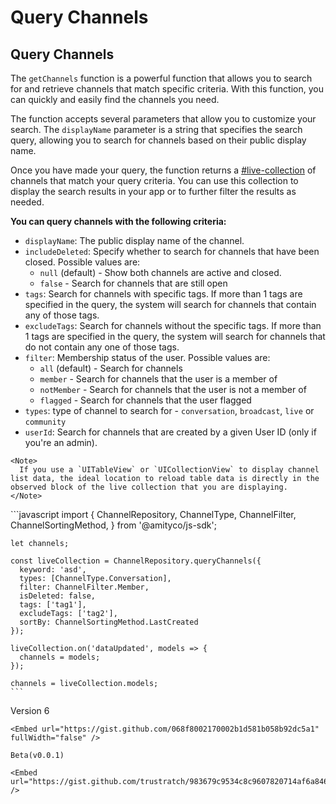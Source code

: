 # Query Channels

## Query Channels

The `getChannels` function is a powerful function that allows you to search for and retrieve channels that match specific criteria. With this function, you can quickly and easily find the channels you need.

The function accepts several parameters that allow you to customize your search. The `displayName` parameter is a string that specifies the search query, allowing you to search for channels based on their public display name.

Once you have made your query, the function returns a [#live-collection](../../core-concepts/live-objects-collections/#live-collection "mention") of channels that match your query criteria. You can use this collection to display the search results in your app or to further filter the results as needed.

**You can query channels with the following criteria:**

* `displayName`: The public display name of the channel.
* `includeDeleted`: Specify whether to search for channels that have been closed. Possible values are:
  * `null` (default) - Show both channels are active and closed.
  * `false` - Search for channels that are still open
* `tags`: Search for channels with specific tags. If more than 1 tags are specified in the query, the system will search for channels that contain any of those tags.
* `excludeTags`: Search for channels without the specific tags. If more than 1 tags are specified in the query, the system will search for channels that do not contain any one of those tags.
* `filter`: Membership status of the user. Possible values are:
  * `all` (default) - Search for channels
  * `member` - Search for channels that the user is a member of
  * `notMember` - Search for channels that the user is not a member of
  * `flagged` - Search for channels that the user flagged
* `types`: type of channel to search for - `conversation`, `broadcast`, `live` or `community`
* `userId`: Search for channels that are created by a given User ID (only if you're an admin).

<Tabs>
  <Tab title="iOS">
    <Embed url="https://gist.github.com/amythee/ca6c57abdcee0e981b23c94f0b337eca#file-query_channels-swift" />
    
    <Note>
      If you use a `UITableView` or `UICollectionView` to display channel list data, the ideal location to reload table data is directly in the observed block of the live collection that you are displaying.
    </Note>
  </Tab>

  <Tab title="Android">
    <Embed url="https://gist.github.com/amythee/d4c591a99293da23de05cdabe6fdc68f" />
  </Tab>

  <Tab title="JavaScript">
    ```javascript
    import { 
      ChannelRepository, 
      ChannelType, 
      ChannelFilter, 
      ChannelSortingMethod,
    } from '@amityco/js-sdk';

    let channels;

    const liveCollection = ChannelRepository.queryChannels({
      keyword: 'asd',
      types: [ChannelType.Conversation],
      filter: ChannelFilter.Member,
      isDeleted: false,
      tags: ['tag1'],
      excludeTags: ['tag2'],
      sortBy: ChannelSortingMethod.LastCreated
    });

    liveCollection.on('dataUpdated', models => {
      channels = models;
    });

    channels = liveCollection.models;
    ```
  </Tab>

  <Tab title="TypeScript">
    Version 6
    
    <Embed url="https://gist.github.com/068f8002170002b1d581b058b92dc5a1" fullWidth="false" />

    Beta(v0.0.1)

    <Embed url="https://gist.github.com/trustratch/983679c9534c8c9607820714af6a8463" />
  </Tab>

  <Tab title="Flutter">
    <Embed url="https://gist.github.com/amythee/009393e93159effa667638bcb48d2884" fullWidth="true" />
  </Tab>
</Tabs>